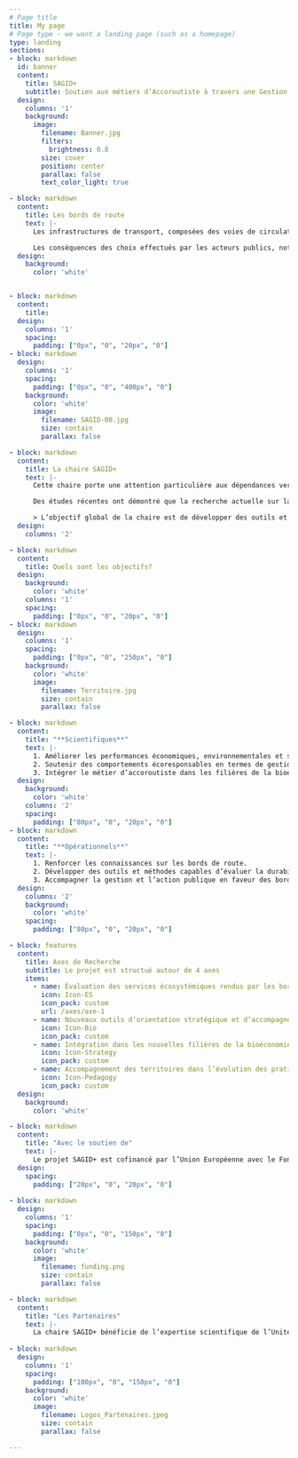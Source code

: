 ```yaml
---
# Page title
title: My page
# Page type - we want a landing page (such as a homepage)
type: landing
sections:
- block: markdown
  id: banner
  content:
    title: SAGID+
    subtitle: Soutien aux métiers d’Accoroutiste à travers une Gestion Intégrale et Durable des dépendances vertes      
  design:
    columns: '1'
    background: 
      image: 
        filename: Banner.jpg
        filters:
          brightness: 0.8
        size: cover
        position: center  
        parallax: false
        text_color_light: true

- block: markdown
  content:    
    title: Les bords de route
    text: |-
      Les infrastructures de transport, composées des voies de circulation et de leurs dépendances vertes, sont au cœur des préoccupations liées au développement durable des territoires. Elles impliquent simultanément des sujets liés à la préservation de l’environnement, ainsi que des éléments d’ordre économique associés au transport, à la sécurité routière et au cadre de vie entre autres.

      Les conséquences des choix effectués par les acteurs publics, notamment en termes d’aménagement et d’entretien de ces espaces, se répercutent sur le long terme. En effet, une infrastructure de transport doit garantir un service aux usagers, notamment en matière d’accessibilité, temps de transport, confort, sécurité, tout en s’intégrant dans son environnement. Ces fonctions sociales, économiques et environnementales dépendent de la bonne qualité du milieu et donc des pratiques de gestion mises en œuvre sur le territoire.
  design:
    background:
      color: 'white'


- block: markdown
  content:    
    title:    
  design:
    columns: '1'
    spacing:
      padding: ["0px", "0", "20px", "0"]    
- block: markdown    
  design:
    columns: '1'    
    spacing:
      padding: ["0px", "0", "400px", "0"]
    background: 
      color: 'white'
      image: 
        filename: SAGID-00.jpg
        size: contain
        parallax: false

- block: markdown
  content:    
    title: La chaire SAGID+
    text: |-
      Cette chaire porte une attention particulière aux dépendances vertes (bords de route) et s’intéresse à la **mise en place d’une gestion durable de ces espaces végétalisés**, ayant la capacité de mitiger les impacts négatifs des routes sur la biodiversité et jouer un rôle fondamental pour son maintien. Cependant, à l’heure actuelle, les diverses parties prenantes à l’échelle d’un territoire ne disposent pas de méthodologies/modèles opérationnels leur permettant de prendre en compte et d’évaluer simultanément l’ensemble des enjeux évoqués préalablement. 

      Des études récentes ont démontré que la recherche actuelle sur la gestion des bords de route était abordée de manière fragmentée et disciplinaire. Elles ont également mis en évidence un manque de modèles formels permettant la prise en compte de la complexité d’un tel système et l’intégration des données provenant de sources et de disciplines diverses.

      > L’objectif global de la chaire est de développer des outils et méthodes dits « clés en main » capables d’évaluer la durabilité des pratiques mises en œuvre lors du processus de décision soutenus par l’intelligence artificielle, pour ensuite contribuer à l’intégration du métier dans les filières de la bioéconomie et à l’évolution des comportements écoresponsables.
  design:
    columns: '2'

- block: markdown
  content:    
    title: Quels sont les objectifs?    
  design:
    background:
      color: 'white'
    columns: '1'
    spacing:
      padding: ["0px", "0", "20px", "0"]    
- block: markdown    
  design:
    columns: '1'    
    spacing:
      padding: ["0px", "0", "250px", "0"]
    background: 
      color: 'white'
      image: 
        filename: Territoire.jpg
        size: contain
        parallax: false

- block: markdown
  content:    
    title: "**Scientifiques**"
    text: |-
      1. Améliorer les performances économiques, environnementales et socio-territoriales des bords de route
      2. Soutenir des comportements écoresponsables en termes de gestion des bords de route
      3. Intégrer le métier d’accoroutiste dans les filières de la bioéconomie
  design:
    background: 
      color: 'white'
    columns: '2'
    spacing:
      padding: ["80px", "0", "20px", "0"]    
- block: markdown
  content:    
    title: "**Opérationnels**"
    text: |-
      1. Renforcer les connaissances sur les bords de route.
      2. Développer des outils et méthodes capables d’évaluer la durabilité des pratiques de gestion des bords de route.
      3. Accompagner la gestion et l’action publique en faveur des bords de route.
  design:
    columns: '2'
    background: 
      color: 'white'
    spacing:
      padding: ["80px", "0", "20px", "0"]  

- block: features
  content:
    title: Axes de Recherche
    subtitle: Le projet est structué autour de 4 axes
    items:
      - name: Évaluation des services écosystémiques rendus par les bords de route        
        icon: Icon-ES
        icon_pack: custom
        url: /axes/axe-1
      - name: Nouveaux outils d’orientation stratégique et d’accompagnement à la prise de décision
        icon: Icon-Bio
        icon_pack: custom
      - name: Intégration dans les nouvelles filières de la bioéconomie
        icon: Icon-Strategy
        icon_pack: custom
      - name: Accompagnement des territoires dans l’évolution des pratiques
        icon: Icon-Pedagogy
        icon_pack: custom  
  design:
    background:
      color: 'white'      

- block: markdown
  content:    
    title: "Avec le soutien de"
    text: |-
      Le projet SAGID+ est cofinancé par l’Union Européenne avec le Fonds Européen de Développement régional à hauteur de 409 500 €, par le groupe ACTIBAC et la Métropole du Grand Nancy. Il contribue à l’ambition collective « Des Hommes et Des Arbres, les racines de demain », labellisée Territoire d’Innovation. Il a également obtenu la labellisation « Solar Impulse Efficient Solution Label »
  design:
    spacing:
      padding: ["20px", "0", "20px", "0"]  
    
- block: markdown    
  design:
    columns: '1'    
    spacing:
      padding: ["0px", "0", "150px", "0"]
    background: 
      color: 'white'
      image: 
        filename: funding.png
        size: contain
        parallax: false

- block: markdown
  content:    
    title: "Les Partenaires"
    text: |-
      La chaire SAGID+ bénéficie de l’expertise scientifique de l’Unité de Recherche ERPI (Equipe de Recherche sur les Processus Innovatifs) de l’Université de Lorraine, de l’Unité Mixte de Recherche SILVA, sous cotutelle Université de Lorraine, AgroParisTech, INRAE, l’Unité Mixte de Recherche LORIA (Laboratoire lorrain de Recherche en Informatique et ses Applications) sous cotutelle Université de Lorraine, CNRS, INRIA et de l’ENSGSI. Elle bénéficie également de l’expertise industrielle du groupe ACTIBAC, spécialisé dans la gestion des dépendances vertes par l’intermédiaire des entreprises NOREMAT et ACCOPILOT.
    
- block: markdown    
  design:
    columns: '1'    
    spacing:
      padding: ["100px", "0", "150px", "0"]
    background: 
      color: 'white'
      image: 
        filename: Logos_Partenaires.jpeg
        size: contain
        parallax: false

---
```


